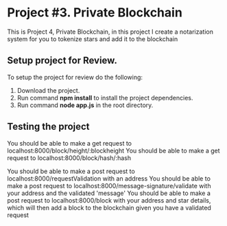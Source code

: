 # Project #3. Private Blockchain

This is Project 4, Private Blockchain, in this project I create a notarization system for you to tokenize stars and add it to the blockchain

## Setup project for Review.

To setup the project for review do the following:
1. Download the project.
2. Run command __npm install__ to install the project dependencies.
3. Run command __node app.js__ in the root directory.

## Testing the project

You should be able to make a get request to localhost:8000/block/height/:blockheight
You should be able to make a get request to localhost:8000/block/hash/:hash

You should be able to make a post request to localhost:8000/requestValidation with an address
You should be able to make a post request to localhost:8000/message-signature/validate with your address and the validated 'message'
You should be able to make a post request to localhost:8000/block with your address and star details, which will then add a block to the blockchain given you have a validated request
